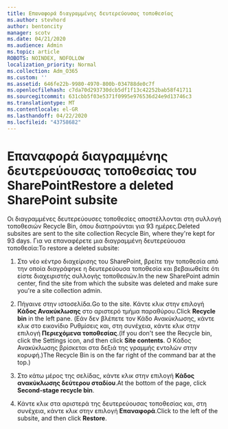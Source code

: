 ```yaml
---
title: Επαναφορά διαγραμμένης δευτερεύουσας τοποθεσίας
ms.author: stevhord
author: bentoncity
manager: scotv
ms.date: 04/21/2020
ms.audience: Admin
ms.topic: article
ROBOTS: NOINDEX, NOFOLLOW
localization_priority: Normal
ms.collection: Adm_O365
ms.custom: ''
ms.assetid: 646fe22b-9980-4970-800b-034788de0c7f
ms.openlocfilehash: c7da70d293730dcb5df1f13c42252bab58f41711
ms.sourcegitcommit: 631cbb5f03e5371f0995e976536d24e9d13746c3
ms.translationtype: MT
ms.contentlocale: el-GR
ms.lasthandoff: 04/22/2020
ms.locfileid: "43758682"
---
```

# <a name="restore-a-deleted-sharepoint-subsite"></a><span data-ttu-id="ff32e-102">Επαναφορά διαγραμμένης δευτερεύουσας τοποθεσίας του SharePoint</span><span class="sxs-lookup"><span data-stu-id="ff32e-102">Restore a deleted SharePoint subsite</span></span>

<span data-ttu-id="ff32e-103">Οι διαγραμμένες δευτερεύουσες τοποθεσίες αποστέλλονται στη συλλογή τοποθεσιών Recycle Bin, όπου διατηρούνται για 93 ημέρες.</span><span class="sxs-lookup"><span data-stu-id="ff32e-103">Deleted subsites are sent to the site collection Recycle Bin, where they're kept for 93 days.</span></span> <span data-ttu-id="ff32e-104">Για να επαναφέρετε μια διαγραμμένη δευτερεύουσα τοποθεσία:</span><span class="sxs-lookup"><span data-stu-id="ff32e-104">To restore a deleted subsite:</span></span>
  
1. <span data-ttu-id="ff32e-105">Στο νέο κέντρο διαχείρισης του SharePoint, βρείτε την τοποθεσία από την οποία διαγράφηκε η δευτερεύουσα τοποθεσία και βεβαιωθείτε ότι είστε διαχειριστής συλλογής τοποθεσιών.</span><span class="sxs-lookup"><span data-stu-id="ff32e-105">In the new SharePoint admin center, find the site from which the subsite was deleted and make sure you're a site collection admin.</span></span> 
    
2. <span data-ttu-id="ff32e-106">Πήγαινε στην ιστοσελίδα.</span><span class="sxs-lookup"><span data-stu-id="ff32e-106">Go to the site.</span></span> <span data-ttu-id="ff32e-107">Κάντε κλικ στην επιλογή **Κάδος Ανακύκλωσης** στο αριστερό τμήμα παραθύρου.</span><span class="sxs-lookup"><span data-stu-id="ff32e-107">Click **Recycle bin** in the left pane.</span></span> <span data-ttu-id="ff32e-108">(Εάν δεν βλέπετε τον Κάδο Ανακύκλωσης, κάντε κλικ στο εικονίδιο Ρυθμίσεις και, στη συνέχεια, κάντε κλικ στην επιλογή **Περιεχόμενα τοποθεσίας**.</span><span class="sxs-lookup"><span data-stu-id="ff32e-108">(If you don't see the Recycle bin, click the Settings icon, and then click **Site contents**.</span></span> <span data-ttu-id="ff32e-109">Ο Κάδος Ανακύκλωσης βρίσκεται στα δεξιά της γραμμής εντολών στην κορυφή.)</span><span class="sxs-lookup"><span data-stu-id="ff32e-109">The Recycle Bin is on the far right of the command bar at the top.)</span></span>
    
3. <span data-ttu-id="ff32e-110">Στο κάτω μέρος της σελίδας, κάντε κλικ στην επιλογή **Κάδος ανακύκλωσης δεύτερου σταδίου**.</span><span class="sxs-lookup"><span data-stu-id="ff32e-110">At the bottom of the page, click **Second-stage recycle bin**.</span></span>
    
4. <span data-ttu-id="ff32e-111">Κάντε κλικ στα αριστερά της δευτερεύουσας τοποθεσίας και, στη συνέχεια, κάντε κλικ στην επιλογή **Επαναφορά**.</span><span class="sxs-lookup"><span data-stu-id="ff32e-111">Click to the left of the subsite, and then click **Restore**.</span></span>
    

